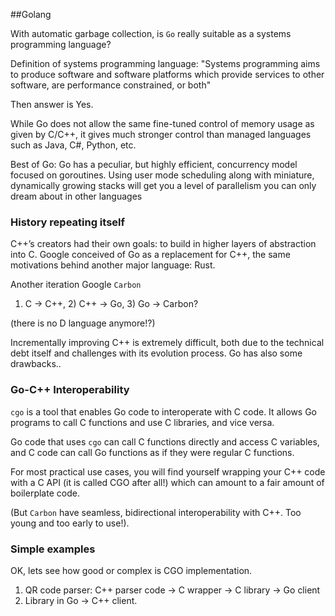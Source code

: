 ##Golang 

With automatic garbage collection, is `Go` really suitable as a systems programming language?


Definition of systems programming language:
"Systems programming aims to produce software and software platforms which provide services to other software, are performance constrained, or both"

Then answer is Yes.

While Go does not allow the same fine-tuned control of memory usage as given by C/C++, it gives much stronger control than managed languages such as Java, C#, Python, etc.

Best of Go:
Go has a peculiar, but highly efficient, concurrency model focused on goroutines. Using user mode scheduling along with miniature, dynamically growing stacks will get you a level of parallelism you can only dream about in other languages


### History repeating itself

C++’s creators had their own goals: to build in higher layers of abstraction into C.
Google conceived of Go as a replacement for C++, the same motivations behind another major language: Rust.

Another iteration Google `Carbon`
1) C → C++, 2) C++ → Go, 3) Go → Carbon?

(there is no D language anymore!?)


Incrementally improving C++ is extremely difficult, both due to the technical debt itself and challenges with its evolution process.
Go has also some drawbacks.. 


### Go-C++ Interoperability

`cgo` is a tool that enables Go code to interoperate with C code. 
It allows Go programs to call C functions and use C libraries, and vice versa.

Go code that uses `cgo` can call C functions directly and access C variables, and C code can call Go functions as if they were regular C functions.

For most practical use cases, you will find yourself wrapping your C++ code with a C API (it is called CGO after all!) 
which can amount to a fair amount of boilerplate code.

(But `Carbon` have seamless, bidirectional interoperability with C++. Too young and too early to use!). 


### Simple examples

OK, lets see how good or complex is CGO implementation.

1. QR code parser:  C++ parser code -> C wrapper -> C library -> Go client  
2. Library in Go -> C++ client.
